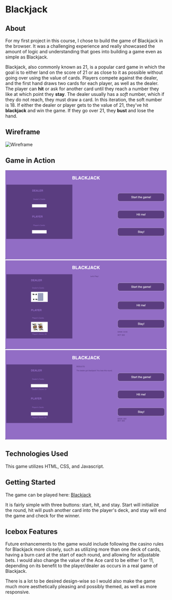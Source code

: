 # Blackjack 

## About 

For my first project in this course, I chose to build the game of Blackjack in the browser. It was a challenging experience and really showcased the amount of logic and understanding that goes into building a game even as simple as Blackjack.  

Blackjack, also commonly known as 21, is a popular card game in which the goal is to either land on the score of 21 or as close to it as possible without going over using the value of cards. Players compete against the dealer, and the first hand draws two cards for each player, as well as the dealer. The player can **hit** or ask for another card until they reach a number they like at which point they **stay**. The dealer usually has a *soft* number, which if they do not reach, they must draw a card. In this iteration, the soft number is 18. If either the dealer or player gets to the value of 21, they've hit **blackjack** and win the game. If they go over 21, they **bust** and lose the hand.  

## Wireframe

![Wireframe](imgs/Wireframe.jpg)

## Game in Action

![Initial Screen](imgs/initialscreen.png)
![Cards Drawn](imgs/cardsdrawn.png)
![End of Round](imgs/endround.png) 

## Technologies Used

This game utilizes HTML, CSS, and Javascript.

## Getting Started 

The game can be played here: [Blackjack](https://aromeekim.github.io/project1)

It is fairly simple with three buttons: start, hit, and stay. Start will initialize the round, hit will push another card into the player's deck, and stay will end the game and check for the winner. 

## Icebox Features

Future enhancements to the game would include following the casino rules for Blackjack more closely, such as utilizing more than one deck of cards, having a burn card at the start of each round, and allowing for adjustable bets. I would also change the value of the Ace card to be either 1 or 11, depending on its benefit to the player/dealer as occurs in a real game of Blackjack.

There is a lot to be desired design-wise so I would also make the game much more aesthetically pleasing and possibly themed, as well as more responsive. 